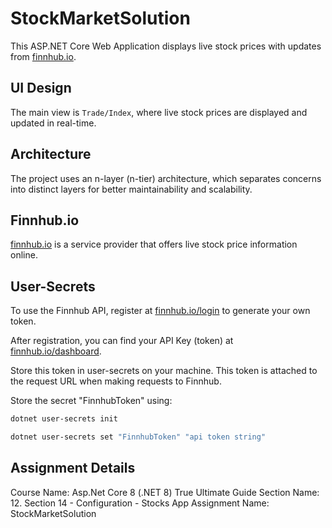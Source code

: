 # StockMarketSolution

This ASP.NET Core Web Application displays live stock prices with updates from [finnhub.io](https://finnhub.io/).

## UI Design

The main view is `Trade/Index`, where live stock prices are displayed and updated in real-time.

## Architecture

The project uses an n-layer (n-tier) architecture, which separates concerns into distinct layers for better maintainability and scalability.

## Finnhub.io

[finnhub.io](https://finnhub.io) is a service provider that offers live stock price information online.

## User-Secrets

To use the Finnhub API, register at [finnhub.io/login](https://finnhub.io/login) to generate your own token.

After registration, you can find your API Key (token) at [finnhub.io/dashboard](https://finnhub.io/dashboard).

Store this token in user-secrets on your machine. This token is attached to the request URL when making requests to Finnhub.

Store the secret "FinnhubToken" using:

```sh
dotnet user-secrets init

dotnet user-secrets set "FinnhubToken" "api token string"
``` 

## Assignment Details
Course Name: Asp.Net Core 8 (.NET 8) True Ultimate Guide
Section Name: 12. Section 14 - Configuration - Stocks App
Assignment Name: StockMarketSolution